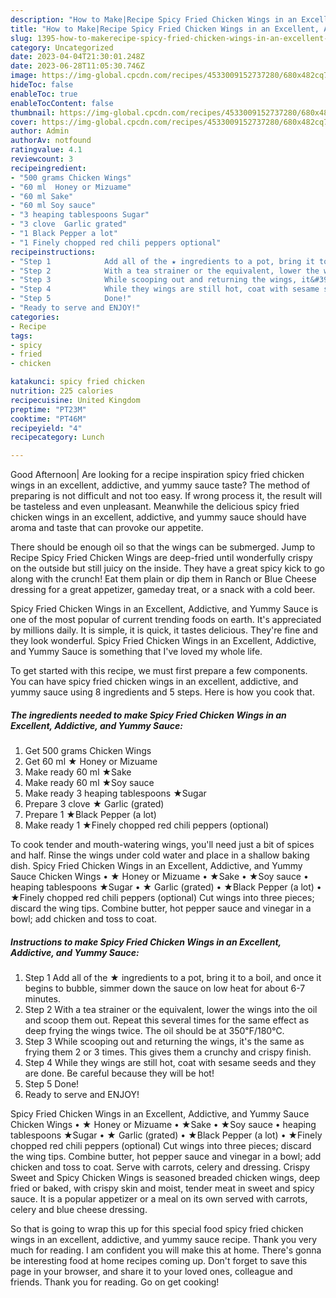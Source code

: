 ```yaml
---
description: "How to Make|Recipe Spicy Fried Chicken Wings in an Excellent, Addictive, and Yummy Sauce {That is Special"
title: "How to Make|Recipe Spicy Fried Chicken Wings in an Excellent, Addictive, and Yummy Sauce {That is Special"
slug: 1395-how-to-makerecipe-spicy-fried-chicken-wings-in-an-excellent-addictive-and-yummy-sauce-that-is-special
category: Uncategorized
date: 2023-04-04T21:30:01.248Z
date: 2023-06-28T11:05:30.746Z
image: https://img-global.cpcdn.com/recipes/4533009152737280/680x482cq70/spicy-fried-chicken-wings-in-an-excellent-addictive-and-yummy-sauce-recipe-main-photo.jpg
hideToc: false
enableToc: true
enableTocContent: false
thumbnail: https://img-global.cpcdn.com/recipes/4533009152737280/680x482cq70/spicy-fried-chicken-wings-in-an-excellent-addictive-and-yummy-sauce-recipe-main-photo.jpg
cover: https://img-global.cpcdn.com/recipes/4533009152737280/680x482cq70/spicy-fried-chicken-wings-in-an-excellent-addictive-and-yummy-sauce-recipe-main-photo.jpg
author: Admin
authorAv: notfound
ratingvalue: 4.1
reviewcount: 3
recipeingredient:
- "500 grams Chicken Wings"
- "60 ml  Honey or Mizuame"
- "60 ml Sake"
- "60 ml Soy sauce"
- "3 heaping tablespoons Sugar"
- "3 clove  Garlic grated"
- "1 Black Pepper a lot"
- "1 Finely chopped red chili peppers optional"
recipeinstructions:
- "Step 1            Add all of the ★ ingredients to a pot, bring it to a boil, and once it begins to bubble, simmer down the sauce on low heat for about 6-7 minutes."
- "Step 2            With a tea strainer or the equivalent, lower the wings into the oil and scoop them out. Repeat this several times for the same effect as deep frying the wings twice. The oil should be at 350℉/180℃."
- "Step 3            While scooping out and returning the wings, it&#39;s the same as frying them 2 or 3 times. This gives them a crunchy and crispy finish."
- "Step 4            While they wings are still hot, coat with sesame seeds and they are done. Be careful because they will be hot!"
- "Step 5            Done!"
- "Ready to serve and ENJOY!"
categories:
- Recipe
tags:
- spicy
- fried
- chicken

katakunci: spicy fried chicken 
nutrition: 225 calories
recipecuisine: United Kingdom
preptime: "PT23M"
cooktime: "PT46M"
recipeyield: "4"
recipecategory: Lunch

---
```



Good Afternoon| Are looking for a recipe inspiration spicy fried chicken wings in an excellent, addictive, and yummy sauce taste? The method of preparing is not difficult and not too easy. If wrong process it, the result will be tasteless and even unpleasant. Meanwhile the delicious spicy fried chicken wings in an excellent, addictive, and yummy sauce should have aroma and taste that can provoke our appetite.





There should be enough oil so that the wings can be submerged. Jump to Recipe Spicy Fried Chicken Wings are deep-fried until wonderfully crispy on the outside but still juicy on the inside. They have a great spicy kick to go along with the crunch! Eat them plain or dip them in Ranch or Blue Cheese dressing for a great appetizer, gameday treat, or a snack with a cold beer.

Spicy Fried Chicken Wings in an Excellent, Addictive, and Yummy Sauce is one of the most popular of current trending foods on earth. It's appreciated by millions daily. It is simple, it is quick, it tastes delicious. They're fine and they look wonderful. Spicy Fried Chicken Wings in an Excellent, Addictive, and Yummy Sauce is something that I've loved my whole life.


To get started with this recipe, we must first prepare a few components. You can have spicy fried chicken wings in an excellent, addictive, and yummy sauce using 8 ingredients and 5 steps. Here is how you cook that.

<!--inarticleads1-->

##### The ingredients needed to make Spicy Fried Chicken Wings in an Excellent, Addictive, and Yummy Sauce:

1. Get 500 grams Chicken Wings
1. Get 60 ml ★ Honey or Mizuame
1. Make ready 60 ml ★Sake
1. Make ready 60 ml ★Soy sauce
1. Make ready 3 heaping tablespoons ★Sugar
1. Prepare 3 clove ★ Garlic (grated)
1. Prepare 1 ★Black Pepper (a lot)
1. Make ready 1 ★Finely chopped red chili peppers (optional)


To cook tender and mouth-watering wings, you&#39;ll need just a bit of spices and half. Rinse the wings under cold water and place in a shallow baking dish. Spicy Fried Chicken Wings in an Excellent, Addictive, and Yummy Sauce Chicken Wings • ★ Honey or Mizuame • ★Sake • ★Soy sauce • heaping tablespoons ★Sugar • ★ Garlic (grated) • ★Black Pepper (a lot) • ★Finely chopped red chili peppers (optional) Cut wings into three pieces; discard the wing tips. Combine butter, hot pepper sauce and vinegar in a bowl; add chicken and toss to coat. 

<!--inarticleads2-->

##### Instructions to make Spicy Fried Chicken Wings in an Excellent, Addictive, and Yummy Sauce:

1. Step 1            Add all of the ★ ingredients to a pot, bring it to a boil, and once it begins to bubble, simmer down the sauce on low heat for about 6-7 minutes.
1. Step 2            With a tea strainer or the equivalent, lower the wings into the oil and scoop them out. Repeat this several times for the same effect as deep frying the wings twice. The oil should be at 350℉/180℃.
1. Step 3            While scooping out and returning the wings, it&#39;s the same as frying them 2 or 3 times. This gives them a crunchy and crispy finish.
1. Step 4            While they wings are still hot, coat with sesame seeds and they are done. Be careful because they will be hot!
1. Step 5            Done!
1. Ready to serve and ENJOY!

Spicy Fried Chicken Wings in an Excellent, Addictive, and Yummy Sauce Chicken Wings • ★ Honey or Mizuame • ★Sake • ★Soy sauce • heaping tablespoons ★Sugar • ★ Garlic (grated) • ★Black Pepper (a lot) • ★Finely chopped red chili peppers (optional) Cut wings into three pieces; discard the wing tips. Combine butter, hot pepper sauce and vinegar in a bowl; add chicken and toss to coat. Serve with carrots, celery and dressing. Crispy Sweet and Spicy Chicken Wings is seasoned breaded chicken wings, deep fried or baked, with crispy skin and moist, tender meat in sweet and spicy sauce. It is a popular appetizer or a meal on its own served with carrots, celery and blue cheese dressing. 

So that is going to wrap this up for this special food spicy fried chicken wings in an excellent, addictive, and yummy sauce recipe. Thank you very much for reading. I am confident you will make this at home. There's gonna be interesting food at home recipes coming up. Don't forget to save this page in your browser, and share it to your loved ones, colleague and friends. Thank you for reading. Go on get cooking!
